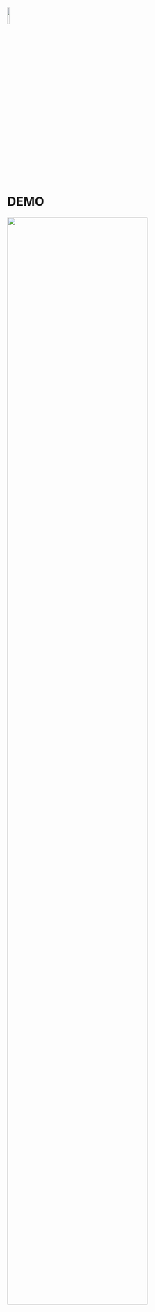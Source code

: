 <img src="https://iconsplace.com/wp-content/uploads/_icons/ffffff/256/png/under-construction-icon-18-256.png" width="10%" height="10%"/>

# DEMO

<img src="https://github.com/marcoacnunes/web-fetch-bank-rdb-api/blob/master/ezgif.com-gif-maker.gif" width="80%" height="80%"/>
